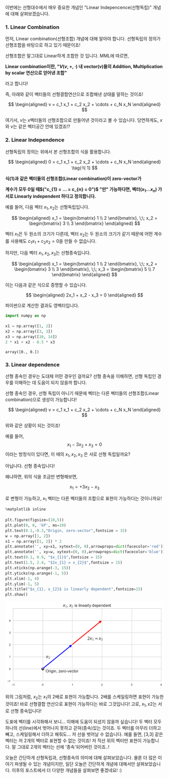 이번에는 선형대수에서 매우 중요한 개념인 "Linear Indepencence(선형독립)" 개념에 대해 살펴보겠습니다.

### 1. Linear Combination

먼저, Linear combination(선형조합) 개념에 대해 알아야 합니다. 선형독립의 정의가 선형조합을 바탕으로 하고 있기 때문이죠!

선형조합은 말그대로 Linear하게 조합한 것 입니다. MML에 따르면,

**Linear combination이란, "$V(v, +, \cdot)$ 내 vector(v)들의 Addition, Multiplication by scalar 연산으로 얻어낸 조합"**

라고 합니다!

즉, 아래와 같이 벡터들의 선형결합연산으로 조합해낸 상태를 말하는 것이죠!

$$ 
\begin{aligned}
v = c_1 x_1 + c_2 x_2 + \cdots + c_N x_N
\end{aligned}
$$

여기서, $v$는 $x$벡터들의 선형조합으로 만들어낸 것이라고 볼 수 있습니다. 당연하게도, $x$와 $v$는 같은 벡터공간 안에 있겠죠!? 

### 2. Linear Independence

선형독립의 정의는 위에서 본 선형조합의 식을 활용합니다.

$$ 
\begin{aligned}
0 = c_1 x_1 + c_2 x_2 + \cdots + c_N x_N
\end{aligned}
\tag{식 1}
$$

**식(1)과 같은 벡터들의 선형조합(Linear combination)이 zero-vector가**

**계수가 모두 0일 때$("c_{1} = ... = c_{n} = 0")$ "만" 가능하다면, 벡터$(x_{1} ... x_{n})$ 가 서로 Linearly independent 하다고 정의합니다.**



예를 들어, 다음 벡터 $x_1, x_2$는 선형독립입니다.

$$ 
\begin{aligned}
x_1 = \begin{bmatrix} 1 \\ 2 \end{bmatrix}, \;\;
x_2 = \begin{bmatrix} 3 \\ 3 \end{bmatrix}
\end{aligned}
$$

벡터 $x_1$은 두 원소의 크기가 다른데, 벡터 $x_2$는 두 원소의 크기가 같기 때문에 어떤 계수를 사용해도 $c_1x_1 + c_2x_2 = 0$을 만들 수 없습니다.



하지만, 다음 벡터 $x_1, x_2, x_3$는 선형종속입니다.

$$ 
\begin{aligned}
x_1 = \begin{bmatrix} 1 \\ 2 \end{bmatrix}, \;\;
x_2 = \begin{bmatrix} 3 \\ 3 \end{bmatrix}, \;\;
x_3 = \begin{bmatrix} 5 \\ 7 \end{bmatrix}
\end{aligned}
$$

이는 다음과 같은 식으로 증명할 수 있습니다.

$$ 
\begin{aligned}
2x_1  + x_2 - x_3 = 0
\end{aligned}
$$

파이썬으로 계산한 결과도 영벡터입니다.


```python
import numpy as np

x1 = np.array([1, 2])
x2 = np.array([3, 3])
x3 = np.array([10, 14])
2 * x1 + x2 - 0.5 * x3
```




    array([0., 0.])



### 3. Linear dependence

선형 종속인 경우는 도대체 어떤 경우인 걸까요? 선형 종속을 이해하면, 선형 독립인 경우를 이해하는 데 도움이 되지 않을까 합니다.

선형 종속인 경우, 선형 독립이 아니기 때문에 벡터는 다른 벡터들의 선형조합(Linear combination)으로 생성이 가능합니다!

$$ 
\begin{aligned}
v = c_1 x_1 + c_2 x_2 + \cdots + c_N x_N
\end{aligned}
$$

위와 같은 상황이 되는 것이죠!

예를 들어,
$$ x_{1} - 3x_{2} + x_{3} = 0$$
이라는 방정식이 있다면, 이 때의 $x_{1}, x_{2}, x_{3}$ 은 서로 선형 독립일까요?

아닙니다. 선형 종속입니다!

왜냐하면, 위의 식을 조금만 변형해보면,

$$ x_{1} = + 3x_{2} - x_{3}$$

로 변형이 가능하고, $x_{1}$ 벡터는 다른 벡터들의 조합으로 표현이 가능하다는 것이니까요!


```python
%matplotlib inline

plt.figure(figsize=(10,5))
plt.plot(0, 0, 'kP', ms=10)
plt.text(0.1,-0.3,"Origin, zero-vector",fontsize = 15)
w = np.array([1, 2])
x1 = np.array([1, 2]) * 2
plt.annotate('', xy=x1, xytext=(0, 0),arrowprops=dict(facecolor='red'))
plt.annotate('', xy=w, xytext=(0, 0),arrowprops=dict(facecolor='blue'))
plt.text(0.1, 0.9, "$x_{1}$",fontsize = 15)
plt.text(1.5, 2.4, "$2x_{1} = x_{2}$",fontsize = 15)
plt.xticks(np.arange(-3, 15))
plt.yticks(np.arange(-1, 5))
plt.xlim(-1, 4)
plt.ylim(-1, 5)
plt.title("$x_{1}, x_{2}$ is linearly dependent",fontsize=15)
plt.show()
```


![png](output_13_0.png)


위의 그림처럼, $x_{2}$는 $x_{1}$의 2배로 표현이 가능합니다. 2배를 스케일링하면 표현이 가능한 것이죠! 바로 선형결합 연산으로 표현이 가능하다는 바로 그것입니다! 고로, $x_{1}, x{2}$는 서로 선형 종속입니다!

도표에 벡터를 시각화해서 보니... 이해에 도움이 되셨지 않을까 싶습니다! 두 벡터 모두 하나의 선(line)에서 벗어나지 못하고 갇혀(종속)있는 것이죠. 두 벡터를 아무리 더하고 빼고, 스케일링해서 더하고 해줘도... 저 선을 벗어날 수 없습니다. 예를 들면, [3,3] 같은 벡터는 저 2개의 벡터로 표현할 수 없는 것이죠! 저 직선 위의 벡터만 표현이 가능합니다. 말 그대로 2개의 벡터는 선에 '종속'되어버린 것이죠..!

오늘은 간단하게 선형독립과, 선형종속의 의미에 대해 살펴보았습니다. 물론 더 많은 이야기 파생될 수 있는 개념이지만, 일단 오늘은 간단하게 개념에 대해서만 살펴보았습니다. 이후의 포스트에서 더 다양한 개념들을 살펴보면 좋겠네요! :)
